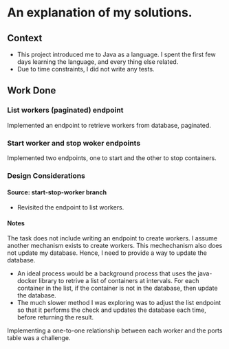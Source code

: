 # An explanation of my solutions.

## Context
- This project introduced me to Java as a language. I spent the first few days learning the language, and every thing else related.
- Due to time constraints, I did not write any tests.

## Work Done

### List workers (paginated) endpoint
Implemented an endpoint to retrieve workers from database, paginated.

### Start worker and stop woker endpoints
Implemented two endpoints, one to start and the other to stop containers.


### Design Considerations
#### Source: start-stop-worker branch
- Revisited the endpoint to list workers.
#### Notes
The task does not include writing an endpoint to create workers. I assume another mechanism exists to create workers. This mechechanism also does not update my database. Hence, I need to provide a way to update the database.
- An ideal process would be a background process that uses the java-docker library to retrive a list of containers at intervals. For each container in the list, if the container is not in the database, then update the database.
- The much slower method I was exploring was to adjust the list endpoint so that it performs the check and updates the database each time, before returning the result.


Implementing a one-to-one relationship between each worker and the ports table was a challenge.